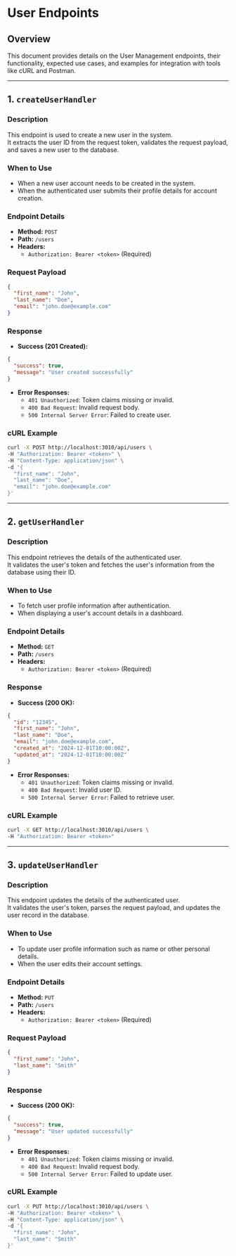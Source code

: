 # User Endpoints

## Overview

This document provides details on the User Management endpoints, their functionality, expected use cases, and examples for integration with tools like cURL and Postman.

---

## **1. `createUserHandler`**

### **Description**

This endpoint is used to create a new user in the system.  
It extracts the user ID from the request token, validates the request payload, and saves a new user to the database.

### **When to Use**

- When a new user account needs to be created in the system.
- When the authenticated user submits their profile details for account creation.

### **Endpoint Details**

- **Method:** `POST`
- **Path:** `/users`
- **Headers:**
  - `Authorization: Bearer <token>` (Required)

### **Request Payload**

```json
{
  "first_name": "John",
  "last_name": "Doe",
  "email": "john.doe@example.com"
}
```

### **Response**

- **Success (201 Created):**

```json
{
  "success": true,
  "message": "User created successfully"
}
```

- **Error Responses:**
  - `401 Unauthorized`: Token claims missing or invalid.
  - `400 Bad Request`: Invalid request body.
  - `500 Internal Server Error`: Failed to create user.

### **cURL Example**

```bash
curl -X POST http://localhost:3010/api/users \
-H "Authorization: Bearer <token>" \
-H "Content-Type: application/json" \
-d '{
  "first_name": "John",
  "last_name": "Doe",
  "email": "john.doe@example.com"
}'
```

---

## **2. `getUserHandler`**

### **Description**

This endpoint retrieves the details of the authenticated user.  
It validates the user's token and fetches the user's information from the database using their ID.

### **When to Use**

- To fetch user profile information after authentication.
- When displaying a user's account details in a dashboard.

### **Endpoint Details**

- **Method:** `GET`
- **Path:** `/users`
- **Headers:**
  - `Authorization: Bearer <token>` (Required)

### **Response**

- **Success (200 OK):**

```json
{
  "id": "12345",
  "first_name": "John",
  "last_name": "Doe",
  "email": "john.doe@example.com",
  "created_at": "2024-12-01T10:00:00Z",
  "updated_at": "2024-12-01T10:00:00Z"
}
```

- **Error Responses:**
  - `401 Unauthorized`: Token claims missing or invalid.
  - `400 Bad Request`: Invalid user ID.
  - `500 Internal Server Error`: Failed to retrieve user.

### **cURL Example**

```bash
curl -X GET http://localhost:3010/api/users \
-H "Authorization: Bearer <token>"
```

---

## **3. `updateUserHandler`**

### **Description**

This endpoint updates the details of the authenticated user.  
It validates the user's token, parses the request payload, and updates the user record in the database.

### **When to Use**

- To update user profile information such as name or other personal details.
- When the user edits their account settings.

### **Endpoint Details**

- **Method:** `PUT`
- **Path:** `/users`
- **Headers:**
  - `Authorization: Bearer <token>` (Required)

### **Request Payload**

```json
{
  "first_name": "John",
  "last_name": "Smith"
}
```

### **Response**

- **Success (200 OK):**

```json
{
  "success": true,
  "message": "User updated successfully"
}
```

- **Error Responses:**
  - `401 Unauthorized`: Token claims missing or invalid.
  - `400 Bad Request`: Invalid request body.
  - `500 Internal Server Error`: Failed to update user.

### **cURL Example**

```bash
curl -X PUT http://localhost:3010/api/users \
-H "Authorization: Bearer <token>" \
-H "Content-Type: application/json" \
-d '{
  "first_name": "John",
  "last_name": "Smith"
}'
```
